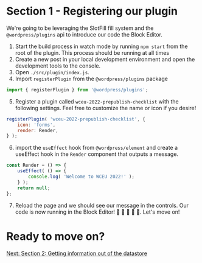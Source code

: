 # Section 1 - Registering our plugin

We're going to be leveraging the SlotFill fill system and the `@wordpress/plugins` api to introduce our code the Block Editor.

1. Start the build process in watch mode by running `npm start` from the root of the plugin. This process should be running at all times
2. Create a new post in your local development environment and open the development tools to the console.
3. Open `./src/plugin/index.js`.
4. Import `registerPlugin` from the `@wordpress/plugins` package
```javascript
import { registerPlugin } from '@wordpress/plugins';
```
5. Register a plugin called `wceu-2022-prepublish-checklist` with the following settings. Feel free to customize the name or icon if you desire!
```javascript
registerPlugin( 'wceu-2022-prepublish-checklist', {
	icon: 'forms',
	render: Render,
} );
```
6. import the `useEffect` hook from `@wordpress/element` and create a useEffect hook in the `Render` component that outputs a message.
```javascript
const Render = () => {
	useEffect( () => {
		console.log( 'Welcome to WCEU 2022!' );
	} );
	return null;
};
```
7. Reload the page and we should see our message in the controls. Our code is now running in the Block Editor! 🥳 🥳 🥳 🥳 🥳. Let's move on!

# Ready to move on?
[Next: Section 2: Getting information out of the datastore](./section-2.md)
